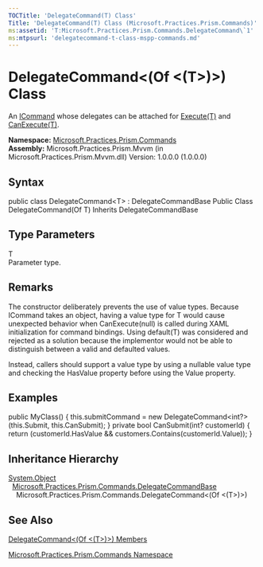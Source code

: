 ```yaml
---
TOCTitle: 'DelegateCommand(T) Class'
Title: 'DelegateCommand(T) Class (Microsoft.Practices.Prism.Commands)'
ms:assetid: 'T:Microsoft.Practices.Prism.Commands.DelegateCommand\`1'
ms:mtpsurl: 'delegatecommand-t-class-mspp-commands.md'
---
```


# DelegateCommand&lt;(Of &lt;(T&gt;)&gt;) Class

An [ICommand](http://msdn.microsoft.com/en-us/library/ms616869) whose delegates can be attached for [Execute(T)](https://msdn.microsoft.com/library/microsoft.practices.prism.commands.delegatecommand%601.execute(%600)) and [CanExecute(T)](https://msdn.microsoft.com/library/microsoft.practices.prism.commands.delegatecommand%601.canexecute(%600)).

**Namespace:** [Microsoft.Practices.Prism.Commands](https://msdn.microsoft.com/library/microsoft.practices.prism.commands)
**Assembly:** Microsoft.Practices.Prism.Mvvm (in Microsoft.Practices.Prism.Mvvm.dll) Version: 1.0.0.0 (1.0.0.0)

## Syntax
public class DelegateCommand&lt;T&gt; : DelegateCommandBase Public Class DelegateCommand(Of T) Inherits DelegateCommandBase
## Type Parameters

<span id="templatesToggle"></span>
T  
Parameter type.

## Remarks

 The constructor deliberately prevents the use of value types. Because ICommand takes an object, having a value type for T would cause unexpected behavior when CanExecute(null) is called during XAML initialization for command bindings. Using default(T) was considered and rejected as a solution because the implementor would not be able to distinguish between a valid and defaulted values.

Instead, callers should support a value type by using a nullable value type and checking the HasValue property before using the Value property.
## Examples

<span id="exampleToggle"></span>public MyClass() { this.submitCommand = new DelegateCommand&lt;int?&gt;(this.Submit, this.CanSubmit); } private bool CanSubmit(int? customerId) { return (customerId.HasValue && customers.Contains(customerId.Value)); }

## Inheritance Hierarchy

<span id="familyToggle"></span>[System.Object](http://msdn.microsoft.com/en-us/library/e5kfa45b)
  [Microsoft.Practices.Prism.Commands.DelegateCommandBase](https://msdn.microsoft.com/library/microsoft.practices.prism.commands.delegatecommandbase)
    Microsoft.Practices.Prism.Commands.DelegateCommand&lt;(Of &lt;(T&gt;)&gt;)

## See Also
[DelegateCommand&lt;(Of &lt;(T&gt;)&gt;) Members](https://msdn.microsoft.com/allmembers.t:microsoft.practices.prism.commands.delegatecommand%601)

[Microsoft.Practices.Prism.Commands Namespace](https://msdn.microsoft.com/library/microsoft.practices.prism.commands)
